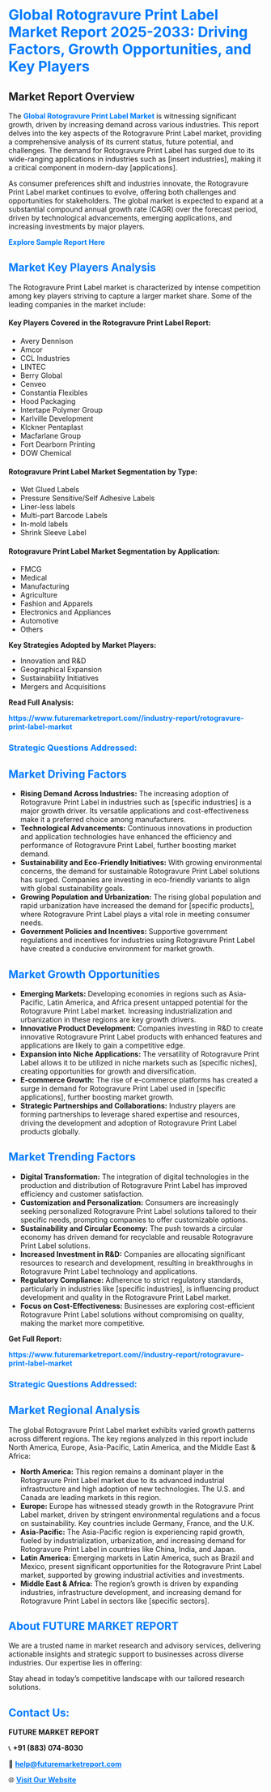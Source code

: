 <h1 style="color: #007BFF;">Global Rotogravure Print Label Market Report 2025-2033: Driving Factors, Growth Opportunities, and Key Players</h1>

<section id="overview">
<h2>Market Report Overview</h2>
<p>The <a href="https://www.futuremarketreport.com//industry-report/rotogravure-print-label-market" style="color: #007BFF; text-decoration: none;"><strong>Global Rotogravure Print Label Market</strong></a> is witnessing significant growth, driven by increasing demand across various industries. This report delves into the key aspects of the Rotogravure Print Label market, providing a comprehensive analysis of its current status, future potential, and challenges. The demand for Rotogravure Print Label has surged due to its wide-ranging applications in industries such as [insert industries], making it a critical component in modern-day [applications].</p>
<p>As consumer preferences shift and industries innovate, the Rotogravure Print Label market continues to evolve, offering both challenges and opportunities for stakeholders. The global market is expected to expand at a substantial compound annual growth rate (CAGR) over the forecast period, driven by technological advancements, emerging applications, and increasing investments by major players.</p>
</section>

<section id="overview">
<p><a href="https://www.futuremarketreport.com//request-sample/reportId=48079" style="color: #007BFF; text-decoration: none;"><strong>Explore Sample Report Here</strong></a></p>
</section>

<section id="key-players">
<h2 style="color: #007BFF;">Market Key Players Analysis</h2>
<p>The Rotogravure Print Label market is characterized by intense competition among key players striving to capture a larger market share. Some of the leading companies in the market include:</p>
<h4>Key Players Covered in the Rotogravure Print Label Report:</h4>
<ul><li>Avery Dennison</li><li>Amcor</li><li>CCL Industries</li><li>LINTEC</li><li>Berry Global</li><li>Cenveo</li><li>Constantia Flexibles</li><li>Hood Packaging</li><li>Intertape Polymer Group</li><li>Karlville Development</li><li>Klckner Pentaplast</li><li>Macfarlane Group</li><li>Fort Dearborn Printing</li><li>DOW Chemical</li></ul>
<h4>Rotogravure Print Label Market Segmentation by Type:</h4>
<ul><li>Wet Glued Labels</li><li>Pressure Sensitive/Self Adhesive Labels</li><li>Liner-less labels</li><li>Multi-part Barcode Labels</li><li>In-mold labels</li><li>Shrink Sleeve Label</li></ul>

<h4>Rotogravure Print Label Market Segmentation by Application:</h4>
<ul><li>FMCG</li><li>Medical</li><li>Manufacturing</li><li>Agriculture</li><li>Fashion and Apparels</li><li>Electronics and Appliances</li><li>Automotive</li><li>Others</li></ul>
<p><strong>Key Strategies Adopted by Market Players:</strong></p>
<ul>
<li>Innovation and R&D</li>
<li>Geographical Expansion</li>
<li>Sustainability Initiatives</li>
<li>Mergers and Acquisitions</li>
</ul>
</section>

<section>
<p><strong>Read Full Analysis: </strong></p><a href="https://www.futuremarketreport.com//industry-report/rotogravure-print-label-market" style="color: #007BFF; text-decoration: none;"><strong>https://www.futuremarketreport.com//industry-report/rotogravure-print-label-market</strong></a>
<h3 style="color: #007BFF;">Strategic Questions Addressed:</h3>
</section>

<section id="driving-factors">
<h2 style="color: #007BFF;">Market Driving Factors</h2>
<ul>
<li><strong>Rising Demand Across Industries:</strong> The increasing adoption of Rotogravure Print Label in industries such as [specific industries] is a major growth driver. Its versatile applications and cost-effectiveness make it a preferred choice among manufacturers.</li>
<li><strong>Technological Advancements:</strong> Continuous innovations in production and application technologies have enhanced the efficiency and performance of Rotogravure Print Label, further boosting market demand.</li>
<li><strong>Sustainability and Eco-Friendly Initiatives:</strong> With growing environmental concerns, the demand for sustainable Rotogravure Print Label solutions has surged. Companies are investing in eco-friendly variants to align with global sustainability goals.</li>
<li><strong>Growing Population and Urbanization:</strong> The rising global population and rapid urbanization have increased the demand for [specific products], where Rotogravure Print Label plays a vital role in meeting consumer needs.</li>
<li><strong>Government Policies and Incentives:</strong> Supportive government regulations and incentives for industries using Rotogravure Print Label have created a conducive environment for market growth.</li>
</ul>
</section>

<section id="growth-opportunities">
<h2 style="color: #007BFF;">Market Growth Opportunities</h2>
<ul>
<li><strong>Emerging Markets:</strong> Developing economies in regions such as Asia-Pacific, Latin America, and Africa present untapped potential for the Rotogravure Print Label market. Increasing industrialization and urbanization in these regions are key growth drivers.</li>
<li><strong>Innovative Product Development:</strong> Companies investing in R&D to create innovative Rotogravure Print Label products with enhanced features and applications are likely to gain a competitive edge.</li>
<li><strong>Expansion into Niche Applications:</strong> The versatility of Rotogravure Print Label allows it to be utilized in niche markets such as [specific niches], creating opportunities for growth and diversification.</li>
<li><strong>E-commerce Growth:</strong> The rise of e-commerce platforms has created a surge in demand for Rotogravure Print Label used in [specific applications], further boosting market growth.</li>
<li><strong>Strategic Partnerships and Collaborations:</strong> Industry players are forming partnerships to leverage shared expertise and resources, driving the development and adoption of Rotogravure Print Label products globally.</li>
</ul>
</section>

<section id="trending-factors">
<h2 style="color: #007BFF;">Market Trending Factors</h2>
<ul>
<li><strong>Digital Transformation:</strong> The integration of digital technologies in the production and distribution of Rotogravure Print Label has improved efficiency and customer satisfaction.</li>
<li><strong>Customization and Personalization:</strong> Consumers are increasingly seeking personalized Rotogravure Print Label solutions tailored to their specific needs, prompting companies to offer customizable options.</li>
<li><strong>Sustainability and Circular Economy:</strong> The push towards a circular economy has driven demand for recyclable and reusable Rotogravure Print Label solutions.</li>
<li><strong>Increased Investment in R&D:</strong> Companies are allocating significant resources to research and development, resulting in breakthroughs in Rotogravure Print Label technology and applications.</li>
<li><strong>Regulatory Compliance:</strong> Adherence to strict regulatory standards, particularly in industries like [specific industries], is influencing product development and quality in the Rotogravure Print Label market.</li>
<li><strong>Focus on Cost-Effectiveness:</strong> Businesses are exploring cost-efficient Rotogravure Print Label solutions without compromising on quality, making the market more competitive.</li>
</ul>
</section>

<section>
<p><strong>Get Full Report: </strong></p><a href="https://www.futuremarketreport.com//industry-report/rotogravure-print-label-market" style="color: #007BFF; text-decoration: none;"><strong>https://www.futuremarketreport.com//industry-report/rotogravure-print-label-market</strong></a>
<h3 style="color: #007BFF;">Strategic Questions Addressed:</h3>
</section>


<section id="regional-analysis">
<h2 style="color: #007BFF;">Market Regional Analysis</h2>
<p>The global Rotogravure Print Label market exhibits varied growth patterns across different regions. The key regions analyzed in this report include North America, Europe, Asia-Pacific, Latin America, and the Middle East & Africa:</p>
<ul>
<li><strong>North America:</strong> This region remains a dominant player in the Rotogravure Print Label market due to its advanced industrial infrastructure and high adoption of new technologies. The U.S. and Canada are leading markets in this region.</li>
<li><strong>Europe:</strong> Europe has witnessed steady growth in the Rotogravure Print Label market, driven by stringent environmental regulations and a focus on sustainability. Key countries include Germany, France, and the U.K.</li>
<li><strong>Asia-Pacific:</strong> The Asia-Pacific region is experiencing rapid growth, fueled by industrialization, urbanization, and increasing demand for Rotogravure Print Label in countries like China, India, and Japan.</li>
<li><strong>Latin America:</strong> Emerging markets in Latin America, such as Brazil and Mexico, present significant opportunities for the Rotogravure Print Label market, supported by growing industrial activities and investments.</li>
<li><strong>Middle East & Africa:</strong> The region’s growth is driven by expanding industries, infrastructure development, and increasing demand for Rotogravure Print Label in sectors like [specific sectors].</li>
</ul>
</section>

<footer>
<h2 style="color: #007BFF;">About FUTURE MARKET REPORT</h2>
<p>We are a trusted name in market research and advisory services, delivering actionable insights and strategic support to businesses across diverse industries. Our expertise lies in offering:</p>

<p>Stay ahead in today’s competitive landscape with our tailored research solutions.</p>

<h2 style="color: #007BFF;">Contact Us:</h2>
<p><strong>FUTURE MARKET REPORT</strong></p>
<p>📞 <strong>+91 (883) 074-8030</strong></p>
<p>📧 <strong><a href="mailto:help@futuremarketreport.com" style="color: #007BFF;">help@futuremarketreport.com</a></strong></p>
<p>🌐 <strong><a href="https://www.futuremarketreport.com/" style="color: #007BFF;">Visit Our Website</a></strong></p>
</footer>